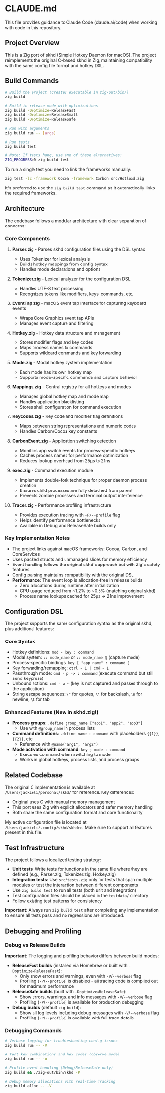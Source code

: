 # CLAUDE.md

This file provides guidance to Claude Code (claude.ai/code) when working with code in this repository.

## Project Overview

This is a Zig port of skhd (Simple Hotkey Daemon for macOS). The project reimplements the original C-based skhd in Zig, maintaining compatibility with the same config file format and hotkey DSL.

## Build Commands

```bash
# Build the project (creates executable in zig-out/bin/)
zig build

# Build in release mode with optimizations
zig build -Doptimize=ReleaseFast
zig build -Doptimize=ReleaseSmall
zig build -Doptimize=ReleaseSafe

# Run with arguments
zig build run -- [args]

# Run tests
zig build test

# Note: If tests hang, use one of these alternatives:
ZIG_PROGRESS=0 zig build test
```

To run a single test you need to link the frameworks manually:

```bash
zig test -lc -framework Cocoa -framework Carbon src/Hotload.zig
```

It's preferred to use the `zig build test` command as it automatically links the required frameworks.

## Architecture

The codebase follows a modular architecture with clear separation of concerns:

### Core Components

1. **Parser.zig** - Parses skhd configuration files using the DSL syntax
   - Uses Tokenizer for lexical analysis
   - Builds hotkey mappings from config syntax
   - Handles mode declarations and options

2. **Tokenizer.zig** - Lexical analyzer for the configuration DSL
   - Handles UTF-8 text processing
   - Recognizes tokens like modifiers, keys, commands, etc.

3. **EventTap.zig** - macOS event tap interface for capturing keyboard events
   - Wraps Core Graphics event tap APIs
   - Manages event capture and filtering

4. **Hotkey.zig** - Hotkey data structure and management
   - Stores modifier flags and key codes
   - Maps process names to commands
   - Supports wildcard commands and key forwarding

5. **Mode.zig** - Modal hotkey system implementation
   - Each mode has its own hotkey map
   - Supports mode-specific commands and capture behavior

6. **Mappings.zig** - Central registry for all hotkeys and modes
   - Manages global hotkey map and mode map
   - Handles application blacklisting
   - Stores shell configuration for command execution

7. **Keycodes.zig** - Key code and modifier flag definitions
   - Maps between string representations and numeric codes
   - Handles Carbon/Cocoa key constants

8. **CarbonEvent.zig** - Application switching detection
   - Monitors app switch events for process-specific hotkeys
   - Caches process names for performance optimization
   - Reduces lookup overhead from 25μs to 21ns

9. **exec.zig** - Command execution module
   - Implements double-fork technique for proper daemon process creation
   - Ensures child processes are fully detached from parent
   - Prevents zombie processes and terminal output interference

10. **Tracer.zig** - Performance profiling infrastructure
    - Provides execution tracing with `-P/--profile` flag
    - Helps identify performance bottlenecks
    - Available in Debug and ReleaseSafe builds only

### Key Implementation Notes

- The project links against macOS frameworks: Cocoa, Carbon, and CoreServices
- Uses packed structs and unmanaged slices for memory efficiency
- Event handling follows the original skhd's approach but with Zig's safety features
- Config parsing maintains compatibility with the original DSL
- **Performance**: The event loop is allocation-free in release builds
  - Zero allocations during runtime after initialization
  - CPU usage reduced from ~1.2% to ~0.5% (matching original skhd)
  - Process name lookups cached for 25μs → 21ns improvement

## Configuration DSL

The project supports the same configuration syntax as the original skhd, plus additional features:

### Core Syntax
- Hotkey definitions: `mod - key : command`
- Modal system: `:: mode_name` or `:: mode_name @` (capture mode)
- Process-specific bindings: `key [ "app_name" : command ]`
- Key forwarding/remapping: `ctrl - 1 | cmd - 1`
- Passthrough mode: `cmd - p -> : command` (execute command but still send keypress)
- Unbound actions: `cmd - a ~` (key is not captured and passes through to the application)
- String escape sequences: `\"` for quotes, `\\` for backslash, `\n` for newline, `\t` for tab

### Enhanced Features (New in skhd.zig!)
- **Process groups**: `.define group_name ["app1", "app2", "app3"]`
  - Use with `@group_name` in process lists
- **Command definitions**: `.define name : command` with placeholders `{{1}}`, `{{2}}`, etc.
  - Reference with `@name("arg1", "arg2")`
- **Mode activation with command**: `key ; mode : command`
  - Executes command when switching to mode
  - Works in global hotkeys, process lists, and process groups

## Related Codebase

The original C implementation is available at `/Users/jackieli/personal/skhd/` for reference. Key differences:
- Original uses C with manual memory management
- This port uses Zig with explicit allocators and safer memory handling
- Both share the same configuration format and core functionality

My active configuration file is located at `/Users/jackieli/.config/skhd/skhdrc`. Make sure to support all features present in this file.

## Test Infrastructure

The project follows a localized testing strategy:
- **Unit tests**: Write tests for functions in the same file where they are defined (e.g., Parser.zig, Tokenizer.zig, Hotkey.zig)
- **Integration tests**: Use `src/tests.zig` only for tests that span multiple modules or test the interaction between different components
- Use `zig build test` to run all tests (both unit and integration)
- Test configuration files should be placed in the `testdata/` directory
- Follow existing test patterns for consistency

**Important**: Always run `zig build test` after completing any implementation to ensure all tests pass and no regressions are introduced.

## Debugging and Profiling

### Debug vs Release Builds

**Important**: The logging and profiling behavior differs between build modes:

- **ReleaseFast builds** (installed via Homebrew or built with `-Doptimize=ReleaseFast`): 
  - Only show errors and warnings, even with `-V`/`--verbose` flag
  - Profiling (`-P`/`--profile`) is disabled - all tracing code is compiled out for maximum performance
- **ReleaseSafe builds** (built with `-Doptimize=ReleaseSafe`):
  - Show errors, warnings, and info messages with `-V`/`--verbose` flag
  - Profiling (`-P`/`--profile`) is available for production debugging
- **Debug builds** (default `zig build`): 
  - Show all log levels including debug messages with `-V`/`--verbose` flag
  - Profiling (`-P`/`--profile`) is available with full trace details

### Debugging Commands

```bash
# Verbose logging for troubleshooting config issues
zig build run -- -V

# Test key combinations and hex codes (observe mode)
zig build run -- -o

# Profile event handling (Debug/ReleaseSafe only)
zig build && ./zig-out/bin/skhd -P

# Debug memory allocations with real-time tracking
zig build alloc -- -V
```
